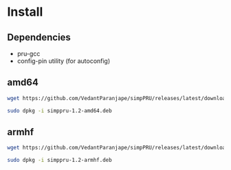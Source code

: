 # Install

## Dependencies
  
* pru-gcc
* config-pin utility (for autoconfig)

## amd64

```bash
wget https://github.com/VedantParanjape/simpPRU/releases/latest/download/simppru-1.2-amd64.deb

sudo dpkg -i simppru-1.2-amd64.deb
```

## armhf

```bash
wget https://github.com/VedantParanjape/simpPRU/releases/latest/download/simppru-1.2-armhf.deb

sudo dpkg -i simppru-1.2-armhf.deb
```